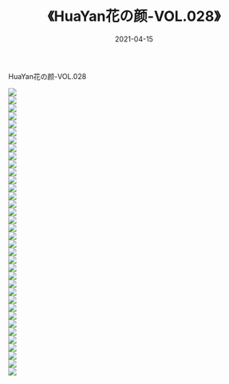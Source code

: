﻿---
layout: post
title:  《HuaYan花の颜-VOL.028》
date:   2021-04-15
img: http://img.660000.xyz/Sharelink/网络美图/2021/HuaYan花の颜-VOL.028/000.jpg
categories: [美女, 清纯, 唯美]
---

HuaYan花の颜-VOL.028

  ![](http://img.660000.xyz/Sharelink/网络美图/2021/HuaYan花の颜-VOL.028/001.jpg) <br> ![](http://img.660000.xyz/Sharelink/网络美图/2021/HuaYan花の颜-VOL.028/002.jpg) <br> ![](http://img.660000.xyz/Sharelink/网络美图/2021/HuaYan花の颜-VOL.028/003.jpg) <br> ![](http://img.660000.xyz/Sharelink/网络美图/2021/HuaYan花の颜-VOL.028/004.jpg) <br> ![](http://img.660000.xyz/Sharelink/网络美图/2021/HuaYan花の颜-VOL.028/005.jpg) <br> ![](http://img.660000.xyz/Sharelink/网络美图/2021/HuaYan花の颜-VOL.028/006.jpg) <br> ![](http://img.660000.xyz/Sharelink/网络美图/2021/HuaYan花の颜-VOL.028/007.jpg) <br> ![](http://img.660000.xyz/Sharelink/网络美图/2021/HuaYan花の颜-VOL.028/008.jpg) <br> ![](http://img.660000.xyz/Sharelink/网络美图/2021/HuaYan花の颜-VOL.028/009.jpg) <br> ![](http://img.660000.xyz/Sharelink/网络美图/2021/HuaYan花の颜-VOL.028/010.jpg) <br> ![](http://img.660000.xyz/Sharelink/网络美图/2021/HuaYan花の颜-VOL.028/011.jpg) <br> ![](http://img.660000.xyz/Sharelink/网络美图/2021/HuaYan花の颜-VOL.028/012.jpg) <br> ![](http://img.660000.xyz/Sharelink/网络美图/2021/HuaYan花の颜-VOL.028/013.jpg) <br> ![](http://img.660000.xyz/Sharelink/网络美图/2021/HuaYan花の颜-VOL.028/014.jpg) <br> ![](http://img.660000.xyz/Sharelink/网络美图/2021/HuaYan花の颜-VOL.028/015.jpg) <br> ![](http://img.660000.xyz/Sharelink/网络美图/2021/HuaYan花の颜-VOL.028/016.jpg) <br> ![](http://img.660000.xyz/Sharelink/网络美图/2021/HuaYan花の颜-VOL.028/017.jpg) <br> ![](http://img.660000.xyz/Sharelink/网络美图/2021/HuaYan花の颜-VOL.028/018.jpg) <br> ![](http://img.660000.xyz/Sharelink/网络美图/2021/HuaYan花の颜-VOL.028/019.jpg) <br> ![](http://img.660000.xyz/Sharelink/网络美图/2021/HuaYan花の颜-VOL.028/020.jpg) <br> ![](http://img.660000.xyz/Sharelink/网络美图/2021/HuaYan花の颜-VOL.028/021.jpg) <br> ![](http://img.660000.xyz/Sharelink/网络美图/2021/HuaYan花の颜-VOL.028/022.jpg) <br> ![](http://img.660000.xyz/Sharelink/网络美图/2021/HuaYan花の颜-VOL.028/023.jpg) <br> ![](http://img.660000.xyz/Sharelink/网络美图/2021/HuaYan花の颜-VOL.028/024.jpg) <br> ![](http://img.660000.xyz/Sharelink/网络美图/2021/HuaYan花の颜-VOL.028/025.jpg) <br> ![](http://img.660000.xyz/Sharelink/网络美图/2021/HuaYan花の颜-VOL.028/026.jpg) <br> ![](http://img.660000.xyz/Sharelink/网络美图/2021/HuaYan花の颜-VOL.028/027.jpg) <br> ![](http://img.660000.xyz/Sharelink/网络美图/2021/HuaYan花の颜-VOL.028/028.jpg) <br> ![](http://img.660000.xyz/Sharelink/网络美图/2021/HuaYan花の颜-VOL.028/029.jpg) <br> ![](http://img.660000.xyz/Sharelink/网络美图/2021/HuaYan花の颜-VOL.028/030.jpg) <br> ![](http://img.660000.xyz/Sharelink/网络美图/2021/HuaYan花の颜-VOL.028/031.jpg) <br> ![](http://img.660000.xyz/Sharelink/网络美图/2021/HuaYan花の颜-VOL.028/032.jpg) <br> ![](http://img.660000.xyz/Sharelink/网络美图/2021/HuaYan花の颜-VOL.028/033.jpg) <br> ![](http://img.660000.xyz/Sharelink/网络美图/2021/HuaYan花の颜-VOL.028/034.jpg) <br> ![](http://img.660000.xyz/Sharelink/网络美图/2021/HuaYan花の颜-VOL.028/035.jpg) <br> ![](http://img.660000.xyz/Sharelink/网络美图/2021/HuaYan花の颜-VOL.028/036.jpg) <br>
